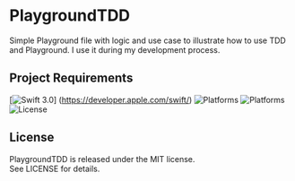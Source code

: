 # PlaygroundTDD

Simple Playground file with logic and use case to illustrate how to use TDD and Playground. I use it during my development process.

## Project Requirements
[![Swift 3.0](https://img.shields.io/badge/Swift-3.0-orange.svg?style=flat)]
(https://developer.apple.com/swift/)
![Platforms](https://img.shields.io/badge/Xcode-8-orange.svg?style=flat)
![Platforms](https://img.shields.io/badge/platform-iOS-green.svg?style=flat)
![License](https://img.shields.io/badge/license-MIT-grey.svg?style=flat)

## License
PlaygroundTDD is released under the MIT license.  
See LICENSE for details.
